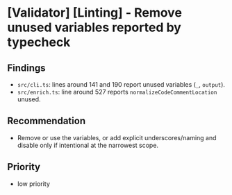 # [Validator] [Linting] - Remove unused variables reported by typecheck

## Findings

- `src/cli.ts`: lines around 141 and 190 report unused variables (`_`, `output`).
- `src/enrich.ts`: line around 527 reports `normalizeCodeCommentLocation` unused.

## Recommendation

- Remove or use the variables, or add explicit underscores/naming and disable only if intentional at the narrowest scope.

## Priority

- low priority
